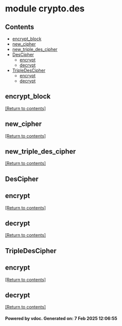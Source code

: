 # module crypto.des


## Contents
- [encrypt_block](#encrypt_block)
- [new_cipher](#new_cipher)
- [new_triple_des_cipher](#new_triple_des_cipher)
- [DesCipher](#DesCipher)
  - [encrypt](#encrypt)
  - [decrypt](#decrypt)
- [TripleDesCipher](#TripleDesCipher)
  - [encrypt](#encrypt)
  - [decrypt](#decrypt)

## encrypt_block
[[Return to contents]](#Contents)

## new_cipher
[[Return to contents]](#Contents)

## new_triple_des_cipher
[[Return to contents]](#Contents)

## DesCipher
## encrypt
[[Return to contents]](#Contents)

## decrypt
[[Return to contents]](#Contents)

## TripleDesCipher
## encrypt
[[Return to contents]](#Contents)

## decrypt
[[Return to contents]](#Contents)

#### Powered by vdoc. Generated on: 7 Feb 2025 12:06:55
